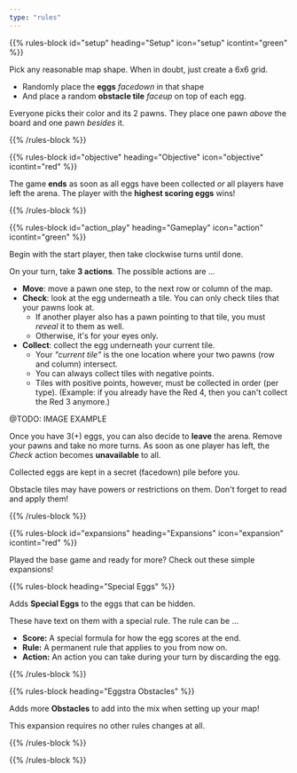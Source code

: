 ```yaml
---
type: "rules"
---
```


{{% rules-block id="setup" heading="Setup" icon="setup" icontint="green" %}}

Pick any reasonable map shape. When in doubt, just create a 6x6 grid.
* Randomly place the **eggs** _facedown_ in that shape
* And place a random **obstacle tile** _faceup_ on top of each egg.

Everyone picks their color and its 2 pawns. They place one pawn _above_ the board and one pawn _besides_ it.

{{% /rules-block %}}

{{% rules-block id="objective" heading="Objective" icon="objective" icontint="red" %}}

The game **ends** as soon as all eggs have been collected _or_ all players have left the arena. The player with the **highest scoring eggs** wins!

{{% /rules-block %}}

{{% rules-block id="action_play" heading="Gameplay" icon="action" icontint="green" %}}

Begin with the start player, then take clockwise turns until done.

On your turn, take **3 actions**. The possible actions are ...

* **Move**: move a pawn one step, to the next row or column of the map.
* **Check**: look at the egg underneath a tile. You can only check tiles that your pawns look at.
  * If another player also has a pawn pointing to that tile, you must _reveal_ it to them as well.
  * Otherwise, it's for your eyes only.
* **Collect**: collect the egg underneath your current tile.
  * Your _"current tile"_ is the one location where your two pawns (row and column) intersect.
  * You can always collect tiles with negative points.
  * Tiles with positive points, however, must be collected in order (per type). (Example: if you already have the Red 4, then you can't collect the Red 3 anymore.)

@TODO: IMAGE EXAMPLE

Once you have 3(+) eggs, you can also decide to **leave** the arena. Remove your pawns and take no more turns. As soon as one player has left, the _Check_ action becomes **unavailable** to all.

Collected eggs are kept in a secret (facedown) pile before you.

Obstacle tiles may have powers or restrictions on them. Don't forget to read and apply them!

{{% /rules-block %}}

{{% rules-block id="expansions" heading="Expansions" icon="expansion" icontint="red" %}}

Played the base game and ready for more? Check out these simple expansions!

{{% rules-block heading="Special Eggs" %}}

Adds **Special Eggs** to the eggs that can be hidden. 

These have text on them with a special rule. The rule can be ...

* **Score:** A special formula for how the egg scores at the end.
* **Rule:** A permanent rule that applies to you from now on.
* **Action:** An action you can take during your turn by discarding the egg.

{{% /rules-block %}}

{{% rules-block heading="Eggstra Obstacles" %}}

Adds more **Obstacles** to add into the mix when setting up your map!

This expansion requires no other rules changes at all.

{{% /rules-block %}}

{{% /rules-block %}}